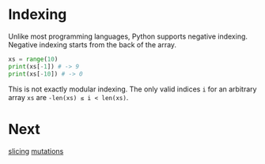 # Indexing
Unlike most programming languages, Python supports negative indexing. Negative indexing starts from the back of the array.
```py
xs = range(10)
print(xs[-1]) # -> 9
print(xs[-10]) # -> 0
```
This is not exactly modular indexing. The only valid indices `i` for an arbitrary array `xs` are `-len(xs) ≤ i < len(xs)`.
# Next
[slicing](2a_slicing.md)
[mutations](3_mutations.md)
